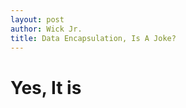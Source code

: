 ```yaml
---
layout: post
author: Wick Jr.
title: Data Encapsulation, Is A Joke?
---
```


# <strong>Yes, It is</strong>
